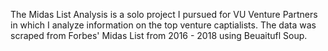 The Midas List Analysis is a solo project I pursued for VU Venture Partners in which I analyze information on the top venture captialists. The data was scraped from Forbes' Midas List from 2016 - 2018 using Beuaitufl Soup. 